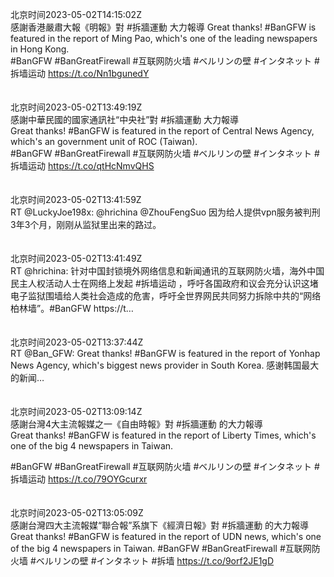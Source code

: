 北京时间2023-05-02T14:15:02Z<br>感謝香港嚴肅大報《明報》對 #拆牆運動 大力報導
 Great thanks! #BanGFW is featured in the report of Ming Pao, which's one of the leading newspapers in Hong Kong.     
#BanGFW #BanGreatFirewall #互联网防火墙 #ベルリンの壁 #インタネット #拆墙运动
https://t.co/Nn1bgunedY<br><br><br>北京时间2023-05-02T13:49:19Z<br>感謝中華民國的國家通訊社“中央社”對 #拆牆運動 大力報導   
Great thanks! #BanGFW is featured in the report of Central News Agency, which's an government unit of ROC (Taiwan).    
#BanGFW #BanGreatFirewall #互联网防火墙 #ベルリンの壁 #インタネット #拆墙运动
https://t.co/qtHcNmvQHS<br><br><br>北京时间2023-05-02T13:41:59Z<br>RT @LuckyJoe198x: @hrichina @ZhouFengSuo 因为给人提供vpn服务被判刑3年3个月，刚刚从监狱里出来的路过。<br><br><br>北京时间2023-05-02T13:41:49Z<br>RT @hrichina: 针对中国封锁境外网络信息和新闻通讯的互联网防火墙，海外中国民主人权活动人士在网络上发起 #拆墙运动 ，呼吁各国政府和议会充分认识这堵电子监狱围墙给人类社会造成的危害，呼吁全世界网民共同努力拆除中共的“网络柏林墙”。#BanGFW  https://t…<br><br><br>北京时间2023-05-02T13:37:44Z<br>RT @Ban_GFW: Great thanks! #BanGFW is featured in the report of Yonhap News Agency, which's biggest news provider in South Korea.
感谢韩国最大的新闻…<br><br><br>北京时间2023-05-02T13:09:14Z<br>感謝台灣4大主流報媒之一《自由時報》對 #拆牆運動 的大力報導  
Great thanks! #BanGFW is featured in the report of Liberty Times, which's one of the big 4 newspapers in Taiwan.  

#BanGFW #BanGreatFirewall #互联网防火墙 #ベルリンの壁 #インタネット #拆墙运动 
https://t.co/79OYGcurxr<br><br><br>北京时间2023-05-02T13:05:09Z<br>感謝台灣四大主流報媒“聯合報”系旗下《經濟日報》對 #拆牆運動 的大力報導
Great thanks! #BanGFW is featured in the report of UDN news, which's one of the big 4 newspapers in Taiwan. 
#BanGFW #BanGreatFirewall #互联网防火墙 #ベルリンの壁 #インタネット #拆墙
https://t.co/9orf2JE1gD<br><br><br>
